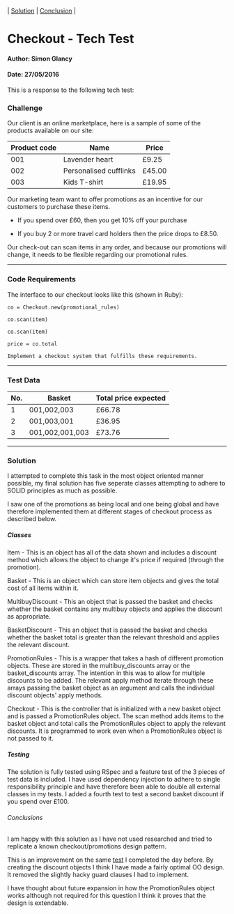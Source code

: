 | [Solution](https://github.com/SimonGlancy/Checkout_tech_test#solution) | [Conclusion](https://github.com/SimonGlancy/Checkout_tech_test#conclusion) |

# Checkout - Tech Test

#### Author: Simon Glancy
#### Date: 27/05/2016

This is a response to the following tech test:

### Challenge

Our client is an online marketplace, here is a sample of some of the products available on our site:

| Product code | Name | Price |
|---|---|---|
| 001 | Lavender heart | £9.25 |
| 002 | Personalised cufflinks | £45.00 |
| 003 | Kids T-shirt | £19.95 |

Our marketing team want to offer promotions as an incentive for our customers to purchase these items.

* If you spend over £60, then you get 10% off your purchase

* If you buy 2 or more travel card holders then the price drops to £8.50.

Our check-out can scan items in any order, and because our promotions will change, it needs to be flexible regarding our promotional rules.

---------------
### Code Requirements

The interface to our checkout looks like this (shown in Ruby):
```
co = Checkout.new(promotional_rules)

co.scan(item)

co.scan(item)

price = co.total

Implement a checkout system that fulfills these requirements.

```
----------

### Test Data
|No. | Basket | Total price expected |
|---|---|---|
| 1 | 001,002,003 | £66.78 |
| 2 | 001,003,001 | £36.95 |
| 3 | 001,002,001,003 | £73.76 |

---------

### Solution

I attempted to complete this task in the most object oriented manner possible, my final solution has five seperate classes attempting to adhere to SOLID principles as much as possible.

I saw one of the promotions as being local and one being global and have therefore implemented them at different stages of checkout process as described below.

##### Classes

Item - This is an object has all of the data shown and includes a discount method which allows the object to change it's price if required (through the promotion).

Basket - This is an object which can store item objects and gives the total cost of all items within it.

MultibuyDiscount - This an object that is passed the basket and checks whether the basket contains any multibuy objects and applies the discount as appropriate.

BasketDiscount - This an object that is passed the basket and checks whether the basket total is greater than the relevant threshold and applies the relevant discount.

PromotionRules - This is a wrapper that takes a hash of different promotion objects. These are stored in the multibuy_discounts array or the basket_discounts array. The intention in this was to allow for multiple discounts to be added. The relevant apply method iterate through these arrays passing the basket object as an argument and calls the individual discount objects' apply methods.

Checkout - This is the controller that is initialized with a new basket object and is passed a PromotionRules object. The scan method adds items to the basket object and total calls the PromotionRules object to apply the relevant discounts. It is programmed to work even when a PromotionRules object is not passed to it.

##### Testing

The solution is fully tested using RSpec and a feature test of the 3 pieces of test data is included. I have used dependency injection to adhere to single responsibility principle and have therefore been able to double all external classes in my tests. I added a fourth test to test a second basket discount if you spend over £100.

###### Conclusions

I am happy with this solution as I have not used researched and tried to replicate a known checkout/promotions design pattern.

This is an improvement on the same [test](https://github.com/SimonGlancy/NOTHS_tech_test#solution) I completed the day before. By creating the discount objects I think I have made a fairly optimal OO design. It removed the slightly hacky guard clauses I had to implement.

I have thought about future expansion in how the PromotionRules object works although not required for this question I think it proves that the design is extendable.
